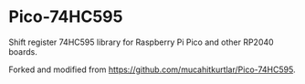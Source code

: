 # Pico-74HC595

Shift register 74HC595 library for Raspberry Pi Pico and other RP2040 boards.

Forked and modified from https://github.com/mucahitkurtlar/Pico-74HC595.
